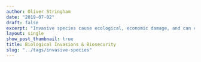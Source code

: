 ```yaml
---
author: Oliver Stringham
date: "2019-07-02"
draft: false
excerpt: "Invasive species cause ecological, economic damage, and can even endanger human health. Biological Invasions are compartmentalized into discrete stages. My research focuses on the earliest stages of biological invasions: transport, introduction, and establishment. In particular, I explore the consequences of the wildlife trade as a source of new invasive species. I seek to answer questions such as: what makes certain species more common in the trade? Why are certain species of exotic pets released into the environment over others? In addition, I explore theoretical underpinnings of non-native establishments."
layout: single
show_post_thumbnail: true
title: Biological Invasions & Biosecurity
slug: "../tags/invasive-species"
---
```


